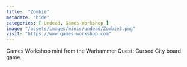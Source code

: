 ```yaml
---
title:  "Zombie"
metadate: "hide"
categories: [ Undead, Games-Workshop ]
image: "/assets/images/minis/undead/Zombie3.png"
visit: "https://www.games-workshop.com"
---
```

Games Workshop mini from the Warhammer Quest: Cursed City board game. 